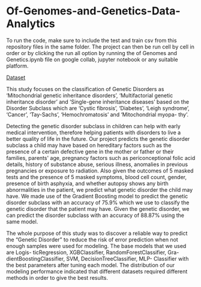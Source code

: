 # Of-Genomes-and-Genetics-Data-Analytics

To run the code, make sure to include the test and train csv from this repository files in the same folder. The project can then be run cell by cell in order or by clicking the run all option by running the of Genomes and Genetics.ipynb file on google collab, jupyter notebook or any suitable platform.

[Dataset](https://www.kaggle.com/aryarishabh/of-genomes-and-genetics-hackerearth-ml-challenge)

This study focuses on the classification of Genetic Disorders as ‘Mitochondrial genetic inheritance disorders’, ‘Multifactorial genetic inheritance disorder’ and ‘Single-gene inheritance diseases’ based on the Disorder Subclass which are ‘Cystic fibrosis’, ‘Diabetes’, ‘Leigh syndrome’, ‘Cancer’, ‘Tay-Sachs’, ‘Hemochromatosis’ and ‘Mitochondrial myopa- thy’.

Detecting the genetic disorder subclass in children can help with early medical intervention, therefore helping patients with disorders to live a better quality of life in the future. Our project predicts the genetic disorder subclass a child may have based on hereditary factors such as the presence of a certain defective gene in the mother or father or their families, parents' age, pregnancy factors such as periconceptional folic acid details, history of substance abuse, serious illness, anomalies in previous pregnancies or exposure to radiation. Also given the outcomes of 5 masked tests and the presence of 5 masked symptoms, blood cell count, gender, presence of birth asphyxia, and whether autopsy shows any birth abnormalities in the patient, we predict what genetic disorder the child may have. We made use of the Gradient Boosting model to predict the genetic disorder subclass with an accuracy of 75.9% which we use to classify the genetic disorder that the patient may have. Given the genetic disorder, we can predict the disorder subclass with an accuracy of 88.87% using the same model.

The whole purpose of this study was to discover a reliable way to predict the “Genetic Disorder” to reduce the risk of error prediction when not enough samples were used for modeling. The base models that we used are Logis- ticRegression, XGBClassifier, RandomForestClassifier, Gra- dientBoostingClassifier, SVM, DecisionTreeClassifier, MLP- Classifier with the best parameters after tuning each model. The distribution of our modeling performance indicated that different datasets required different methods in order to give the best results.
